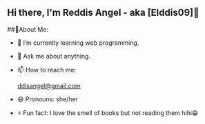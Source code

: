 ## Hi there, I'm Reddis Angel - aka [Elddis09]👋

##🌸About Me:
- 🌱 I’m currently learning web programming.
- 💬 Ask me about anything.
- 📫 How to reach me:
  
  ddisangel@gmail.com
- 😄 Pronouns: she/her
- ⚡ Fun fact: I love the smell of books but not reading them hihi😁


